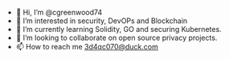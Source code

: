 - 👋 Hi, I’m @cgreenwood74
- 👀 I’m interested in security, DevOPs and Blockchain
- 🌱 I’m currently learning Solidity, GO and securing Kubernetes.
- 💞️ I’m looking to collaborate on open source privacy projects.
- 📫 How to reach me 3d4qc070@duck.com


